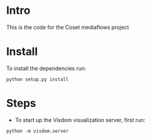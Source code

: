 # Intro
This is the code for the Coset mediaflows project


# Install

To install the dependencies run:

```
python setup.py install
```

# Steps

* To start up the Visdom visualization server, first run:

```
python -m visdom.server
```

